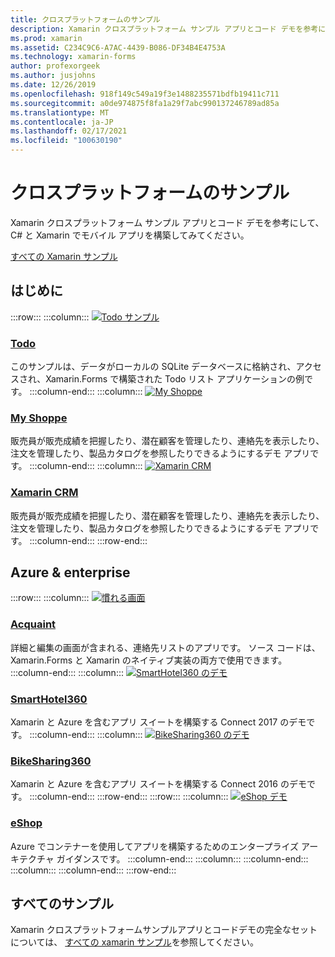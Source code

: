 ```yaml
---
title: クロスプラットフォームのサンプル
description: Xamarin クロスプラットフォーム サンプル アプリとコード デモを参考にして、C# と Xamarin でモバイル アプリを構築してみてください。
ms.prod: xamarin
ms.assetid: C234C9C6-A7AC-4439-B086-DF34B4E4753A
ms.technology: xamarin-forms
author: profexorgeek
ms.author: jusjohns
ms.date: 12/26/2019
ms.openlocfilehash: 918f149c549a19f3e1488235571bdfb19411c711
ms.sourcegitcommit: a0de974875f8fa1a29f7abc990137246789ad85a
ms.translationtype: MT
ms.contentlocale: ja-JP
ms.lasthandoff: 02/17/2021
ms.locfileid: "100630190"
---
```

# <a name="cross-platform-samples"></a>クロスプラットフォームのサンプル

Xamarin クロスプラットフォーム サンプル アプリとコード デモを参考にして、C# と Xamarin でモバイル アプリを構築してみてください。

[すべての Xamarin サンプル](/samples/browse/?products=xamarin)

## <a name="get-started"></a>はじめに

:::row:::
    :::column:::
[![Todo サンプル](images/todo.png)](/samples/xamarin/xamarin-forms-samples/todo/)

### <a name="todo"></a>[Todo](/samples/xamarin/xamarin-forms-samples/todo/)

このサンプルは、データがローカルの SQLite データベースに格納され、アクセスされ、Xamarin.Forms で構築された Todo リスト アプリケーションの例です。
    :::column-end:::
    :::column:::
[![My Shoppe](images/myshoppe.png)](https://github.com/xamarinhq/app-myshoppe)

### <a name="my-shoppe"></a>[My Shoppe](https://github.com/xamarinhq/app-myshoppe)

販売員が販売成績を把握したり、潜在顧客を管理したり、連絡先を表示したり、注文を管理したり、製品カタログを参照したりできるようにするデモ アプリです。
    :::column-end:::
    :::column:::
[![Xamarin CRM](images/crm.png)](https://github.com/xamarin/app-crm)

### <a name="xamarin-crm"></a>[Xamarin CRM](https://github.com/xamarin/app-crm)

販売員が販売成績を把握したり、潜在顧客を管理したり、連絡先を表示したり、注文を管理したり、製品カタログを参照したりできるようにするデモ アプリです。
    :::column-end:::
:::row-end:::

## <a name="azure--enterprise"></a>Azure & enterprise

:::row:::
    :::column:::
[![慣れる画面](images/acquaint.jpg)](https://github.com/xamarinhq/app-acquaint/)

### <a name="acquaint"></a>[Acquaint](https://github.com/xamarinhq/app-acquaint/)

詳細と編集の画面が含まれる、連絡先リストのアプリです。 ソース コードは、Xamarin.Forms と Xamarin のネイティブ実装の両方で使用できます。
    :::column-end:::
    :::column:::
[![SmartHotel360 のデモ](images/smarthotel360.png)](https://github.com/Microsoft/SmartHotel360-mobile-desktop-apps)

### <a name="smarthotel360"></a>[SmartHotel360](https://github.com/Microsoft/SmartHotel360-mobile-desktop-apps)

Xamarin と Azure を含むアプリ スイートを構築する Connect 2017 のデモです。
    :::column-end:::
    :::column:::
[![BikeSharing360 のデモ](images/bikesharing360.png)](https://github.com/Microsoft/BikeSharing360_MobileApps)

### <a name="bikesharing360"></a>[BikeSharing360](https://github.com/Microsoft/BikeSharing360_MobileApps)

Xamarin と Azure を含むアプリ スイートを構築する Connect 2016 のデモです。
    :::column-end:::
:::row-end:::
:::row:::
    :::column:::
[![eShop デモ](images/eshop.png)](https://github.com/dotnet-architecture/eShopOnContainers/tree/dev/src/Mobile)

### <a name="eshop"></a>[eShop](https://github.com/dotnet-architecture/eShopOnContainers/tree/dev/src/Mobile)

Azure でコンテナーを使用してアプリを構築するためのエンタープライズ アーキテクチャ ガイダンスです。
    :::column-end:::
    :::column:::
    :::column-end:::
    :::column:::
    :::column-end:::
:::row-end:::

## <a name="all-samples"></a>すべてのサンプル

Xamarin クロスプラットフォームサンプルアプリとコードデモの完全なセットについては、 [すべての xamarin サンプル](/samples/browse/?products=xamarin)を参照してください。